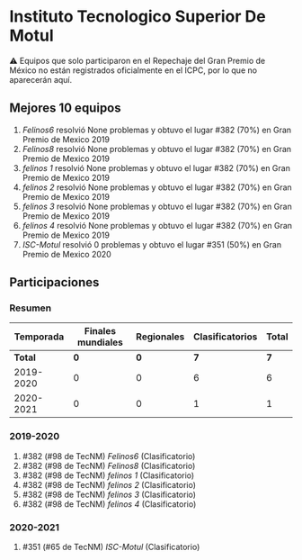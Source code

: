 # Instituto Tecnologico Superior De Motul

:warning: Equipos que solo participaron en el Repechaje del Gran Premio de México no están registrados oficialmente en el ICPC, por lo que no aparecerán aquí.

## Mejores 10 equipos

1. _Felinos6_ resolvió None problemas y obtuvo el lugar #382 (70%) en Gran Premio de Mexico 2019
1. _Felinos8_ resolvió None problemas y obtuvo el lugar #382 (70%) en Gran Premio de Mexico 2019
1. _felinos 1_ resolvió None problemas y obtuvo el lugar #382 (70%) en Gran Premio de Mexico 2019
1. _felinos 2_ resolvió None problemas y obtuvo el lugar #382 (70%) en Gran Premio de Mexico 2019
1. _felinos 3_ resolvió None problemas y obtuvo el lugar #382 (70%) en Gran Premio de Mexico 2019
1. _felinos 4_ resolvió None problemas y obtuvo el lugar #382 (70%) en Gran Premio de Mexico 2019
1. _ISC-Motul_ resolvió 0 problemas y obtuvo el lugar #351 (50%) en Gran Premio de Mexico 2020

## Participaciones

### Resumen

| Temporada | Finales mundiales | Regionales | Clasificatorios | Total |
| --- | --- | --- | --- | --- |
| **Total** | **0** | **0** | **7** | **7** |
| 2019-2020 | 0 | 0 | 6 | 6 |
| 2020-2021 | 0 | 0 | 1 | 1 |

### 2019-2020

1. #382 (#98 de TecNM) _Felinos6_ (Clasificatorio)
1. #382 (#98 de TecNM) _Felinos8_ (Clasificatorio)
1. #382 (#98 de TecNM) _felinos 1_ (Clasificatorio)
1. #382 (#98 de TecNM) _felinos 2_ (Clasificatorio)
1. #382 (#98 de TecNM) _felinos 3_ (Clasificatorio)
1. #382 (#98 de TecNM) _felinos 4_ (Clasificatorio)

### 2020-2021

1. #351 (#65 de TecNM) _ISC-Motul_ (Clasificatorio)



